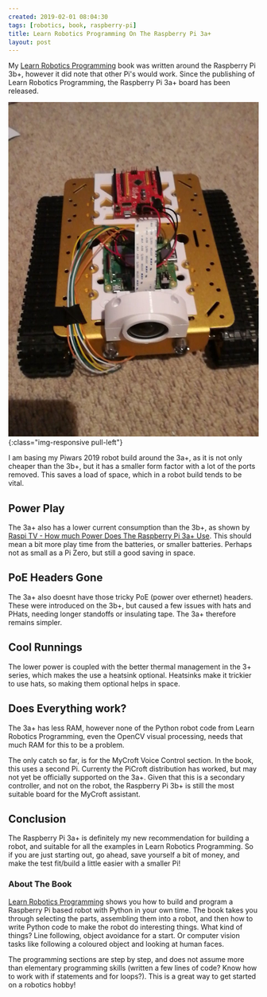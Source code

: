 ```yaml
---
created: 2019-02-01 08:04:30
tags: [robotics, book, raspberry-pi]
title: Learn Robotics Programming On The Raspberry Pi 3a+
layout: post
---
```

My [Learn Robotics Programming](https://amzn.to/2RZqPIy) book was written around the Raspberry Pi 3b+, however it did note that other Pi's would work. 
Since the publishing of Learn Robotics Programming, the Raspberry Pi 3a+ board has been released.

![My Piwars Robot So Far With The Raspberry Pi 3a+](/galleries/camera_lens_holding_on_piwars_bot.jpg){:class="img-responsive pull-left"}

I am basing my Piwars 2019 robot build around the 3a+, as it is not only cheaper than the 3b+, but it has a smaller form factor with a lot of the ports removed. This saves a load of space, which in a robot build tends to be vital.

## Power Play

The 3a+ also has a lower current consumption than the 3b+, as shown by [Raspi TV - How much Power Does The Raspberry Pi 3a+ Use](https://raspi.tv/2018/how-much-power-does-raspberry-pi-3a-plus-use). This should mean a bit more play time from the batteries, or smaller batteries. Perhaps not as small as a Pi Zero, but still a good saving in space. 

## PoE Headers Gone

The 3a+ also doesnt have those tricky PoE (power over ethernet) headers. These were introduced on the 3b+, but caused a few issues with hats and PHats, needing longer standoffs or insulating tape. The 3a+ therefore remains simpler.

## Cool Runnings

The lower power is coupled with the better thermal management in the 3+ series, which makes the use a heatsink optional. Heatsinks make it trickier to use hats, so making them optional helps in space.

## Does Everything work?

The 3a+ has less RAM, however none of the Python robot code from Learn Robotics Programming, even the OpenCV visual processing, needs that much RAM for this to be a problem.

The only catch so far, is for the MyCroft Voice Control section. In the book, this uses a second Pi. Currenty the PiCroft distribution has worked, but may not yet be officially supported on the 3a+. Given that this is a secondary controller, and not on the robot, the Raspberry Pi 3b+ is still the most suitable board for the MyCroft assistant.

## Conclusion

The Raspberry Pi 3a+ is definitely my new recommendation for building a robot, and suitable for all the examples in Learn Robotics Programming. So if you are just starting out, go ahead, save yourself a bit of money, and make the test fit/build a little easier with a smaller Pi!

### About The Book

[Learn Robotics Programming](https://amzn.to/2RZqPIy) shows you how to build and program a Raspberry Pi based robot with Python in your own time. The book takes you through selecting the parts, assembling them into a robot, and then how to write Python code to make the robot do interesting things. What kind of things? Line following, object avoidance for a start. Or computer vision tasks like following a coloured object and looking at human faces. 

The programming sections are step by step, and does not assume more than elementary programming skills (written a few lines of code? Know how to work with if statements and for loops?). This is a great way to get started on a robotics hobby!

